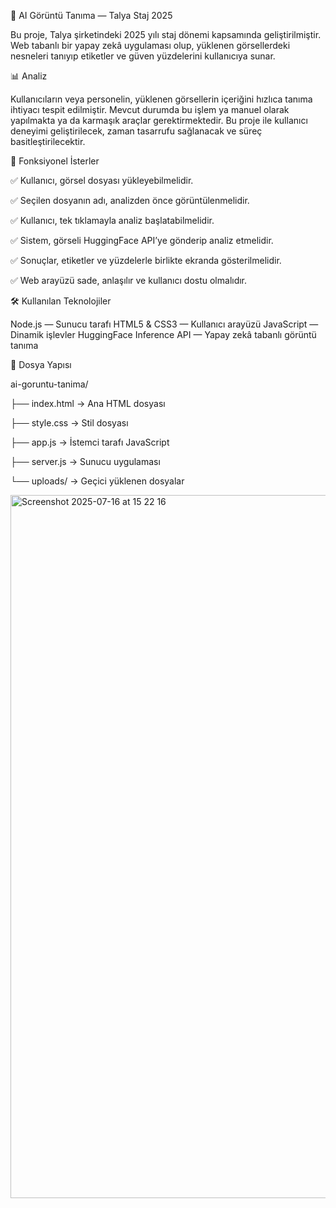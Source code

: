 🤖 AI Görüntü Tanıma — Talya Staj 2025

Bu proje, Talya şirketindeki 2025 yılı staj dönemi kapsamında geliştirilmiştir.
Web tabanlı bir yapay zekâ uygulaması olup, yüklenen görsellerdeki nesneleri tanıyıp etiketler ve güven yüzdelerini kullanıcıya sunar.

📊 Analiz

Kullanıcıların veya personelin, yüklenen görsellerin içeriğini hızlıca tanıma ihtiyacı tespit edilmiştir.
Mevcut durumda bu işlem ya manuel olarak yapılmakta ya da karmaşık araçlar gerektirmektedir.
Bu proje ile kullanıcı deneyimi geliştirilecek, zaman tasarrufu sağlanacak ve süreç basitleştirilecektir.

📝 Fonksiyonel İsterler

✅ Kullanıcı, görsel dosyası yükleyebilmelidir.

✅ Seçilen dosyanın adı, analizden önce görüntülenmelidir.

✅ Kullanıcı, tek tıklamayla analiz başlatabilmelidir.

✅ Sistem, görseli HuggingFace API’ye gönderip analiz etmelidir.

✅ Sonuçlar, etiketler ve yüzdelerle birlikte ekranda gösterilmelidir.

✅ Web arayüzü sade, anlaşılır ve kullanıcı dostu olmalıdır.

🛠️ Kullanılan Teknolojiler

Node.js — Sunucu tarafı
HTML5 & CSS3 — Kullanıcı arayüzü
JavaScript — Dinamik işlevler
HuggingFace Inference API — Yapay zekâ tabanlı görüntü tanıma

📁 Dosya Yapısı

ai-goruntu-tanima/

├── index.html → Ana HTML dosyası

├── style.css → Stil dosyası

├── app.js → İstemci tarafı JavaScript

├── server.js → Sunucu uygulaması

└── uploads/ → Geçici yüklenen dosyalar


<img width="1276" height="1125" alt="Screenshot 2025-07-16 at 15 22 16" src="https://github.com/user-attachments/assets/8a600f0e-ac85-48bf-8720-e7f6944a89e2" />


